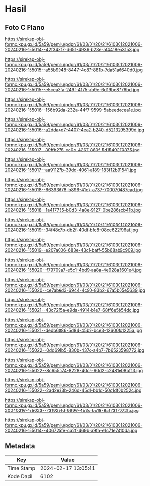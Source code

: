 # Hasil

## Foto C Plano

https://sirekap-obj-formc.kpu.go.id/5a59/pemilu/pdpr/61/03/01/20/21/6103012021006-20240216-155014--42f348f7-d651-4936-b23e-af4418e53153.jpg

https://sirekap-obj-formc.kpu.go.id/5a59/pemilu/pdpr/61/03/01/20/21/6103012021006-20240216-155015--a55b9948-8447-4c87-881b-7da51a6640d0.jpg

https://sirekap-obj-formc.kpu.go.id/5a59/pemilu/pdpr/61/03/01/20/21/6103012021006-20240216-155015--e5cea3fa-249f-4175-ab9e-6d19be8776bd.jpg

https://sirekap-obj-formc.kpu.go.id/5a59/pemilu/pdpr/61/03/01/20/21/6103012021006-20240216-155016--156b92da-232a-44f7-9599-5abeedecea1e.jpg

https://sirekap-obj-formc.kpu.go.id/5a59/pemilu/pdpr/61/03/01/20/21/6103012021006-20240216-155016--a2dda4d7-4407-4ea2-b240-d5213295399d.jpg

https://sirekap-obj-formc.kpu.go.id/5a59/pemilu/pdpr/61/03/01/20/21/6103012021006-20240216-155017--39ffb275-ee9c-4267-869f-5d1549270875.jpg

https://sirekap-obj-formc.kpu.go.id/5a59/pemilu/pdpr/61/03/01/20/21/6103012021006-20240216-155017--aa91127b-39dd-4061-a189-183f12b91541.jpg

https://sirekap-obj-formc.kpu.go.id/5a59/pemilu/pdpr/61/03/01/20/21/6103012021006-20240216-155018--66393678-b896-41c7-a737-700070487cad.jpg

https://sirekap-obj-formc.kpu.go.id/5a59/pemilu/pdpr/61/03/01/20/21/6103012021006-20240216-155018--1a417735-b0d3-4a8e-9127-0be286acb41b.jpg

https://sirekap-obj-formc.kpu.go.id/5a59/pemilu/pdpr/61/03/01/20/21/6103012021006-20240216-155019--34f48c7b-db2f-40df-bfc8-08ce622f96af.jpg

https://sirekap-obj-formc.kpu.go.id/5a59/pemilu/pdpr/61/03/01/20/21/6103012021006-20240216-155019--e207a006-683e-43c1-baff-55b68ab9c909.jpg

https://sirekap-obj-formc.kpu.go.id/5a59/pemilu/pdpr/61/03/01/20/21/6103012021006-20240216-155020--f79709a7-e5c1-4bd9-aa8a-4e928a3601e4.jpg

https://sirekap-obj-formc.kpu.go.id/5a59/pemilu/pdpr/61/03/01/20/21/6103012021006-20240216-155020--ce7ab6d3-6944-4c90-83b2-67a5b05e5639.jpg

https://sirekap-obj-formc.kpu.go.id/5a59/pemilu/pdpr/61/03/01/20/21/6103012021006-20240216-155021--43c7215a-e9da-4914-b1e7-68ff6e5b54dc.jpg

https://sirekap-obj-formc.kpu.go.id/5a59/pemilu/pdpr/61/03/01/20/21/6103012021006-20240216-155021--dedb6086-5d84-45b9-bce3-12600fc1225a.jpg

https://sirekap-obj-formc.kpu.go.id/5a59/pemilu/pdpr/61/03/01/20/21/6103012021006-20240216-155022--0dd691b5-830b-437c-a4b7-7b6523598772.jpg

https://sirekap-obj-formc.kpu.go.id/5a59/pemilu/pdpr/61/03/01/20/21/6103012021006-20240216-155022--8c655b74-8228-40ce-90d2-c2481e08bf13.jpg

https://sirekap-obj-formc.kpu.go.id/5a59/pemilu/pdpr/61/03/01/20/21/6103012021006-20240216-155022--2ad2e33b-246d-45d1-bb1d-50c1df0b252c.jpg

https://sirekap-obj-formc.kpu.go.id/5a59/pemilu/pdpr/61/03/01/20/21/6103012021006-20240216-155023--73192bfd-9996-4b3c-bc18-8af7317072fa.jpg

https://sirekap-obj-formc.kpu.go.id/5a59/pemilu/pdpr/61/03/01/20/21/6103012021006-20240216-155014--406725fe-ca2f-469b-a9fa-e1c71e7410da.jpg


## Metadata

| Key        | Value               |
| ---------- | ------------------- |
| Time Stamp | 2024-02-17 13:05:41 |
| Kode Dapil | 6102                |



